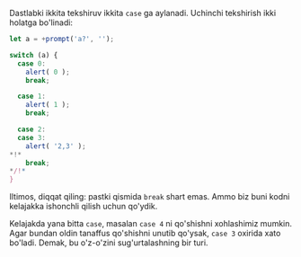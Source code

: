Dastlabki ikkita tekshiruv ikkita `case` ga aylanadi. Uchinchi tekshirish ikki holatga bo'linadi:

```js run
let a = +prompt('a?', '');

switch (a) {
  case 0:
    alert( 0 );
    break;

  case 1:
    alert( 1 );
    break;

  case 2:
  case 3:
    alert( '2,3' );
*!*
    break;
*/!*
}
```

Iltimos, diqqat qiling: pastki qismida `break` shart emas. Ammo biz buni kodni kelajakka ishonchli qilish uchun qo'ydik.

Kelajakda yana bitta `case`, masalan `case 4` ni qo'shishni xohlashimiz mumkin. Agar bundan oldin tanaffus qo'shishni unutib qo'ysak, `case 3` oxirida xato bo'ladi. Demak, bu o'z-o'zini sug'urtalashning bir turi.
